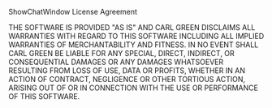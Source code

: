 ShowChatWindow License Agreement

THE SOFTWARE IS PROVIDED "AS IS" AND CARL GREEN DISCLAIMS ALL WARRANTIES WITH REGARD TO THIS SOFTWARE INCLUDING ALL IMPLIED WARRANTIES OF MERCHANTABILITY AND FITNESS. IN NO EVENT SHALL CARL GREEN BE LIABLE FOR ANY SPECIAL, DIRECT, INDIRECT, OR CONSEQUENTIAL DAMAGES OR ANY DAMAGES WHATSOEVER RESULTING FROM LOSS OF USE, DATA OR PROFITS, WHETHER IN AN ACTION OF CONTRACT, NEGLIGENCE OR OTHER TORTIOUS ACTION, ARISING OUT OF OR IN CONNECTION WITH THE USE OR PERFORMANCE OF THIS SOFTWARE.
